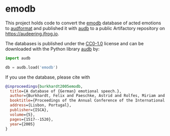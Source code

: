 # emodb

This project holds code
to convert the [emodb] database of acted emotions
to [audformat]
and published it with [audb]
to a public Artifactory
repository on https://audeering.jfrog.io.

The databases is published under the [CC0-1.0] license
and can be downloaded with the Python library [audb] by:

```python
import audb

db = audb.load('emodb')
```

If you use the database, please cite with

```bibtex
@inproceedings{burkhardt2005emodb,
  title={A database of {German} emotional speech.},
  author={Burkhardt, Felix and Paeschke, Astrid and Rolfes, Miriam and Sendlmeier, Walter F and Weiss, Benjamin and others},
  booktitle={Proceedings of the Annual Conference of the International Speech Communication Association (INTERSPEECH)},
  address={Lisbon, Portugal},
  publisher={ISCA},
  volume={5},
  pages={1517--1520},
  year={2005}
}
```

[CC0-1.0]: https://creativecommons.org/publicdomain/zero/1.0/
[emodb]: http://emodb.bilderbar.info/index-1280.html
[audb]: https://github.com/audeering/audb
[audformat]: https://github.com/audeering/audformat
